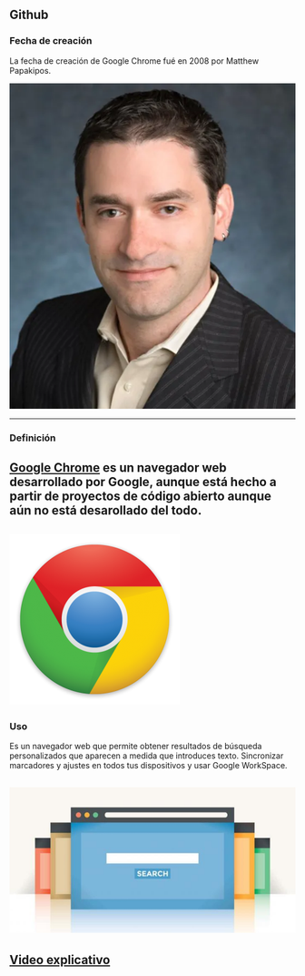 ## **Github**


### **Fecha de creación**

La fecha de creación de Google Chrome fué en 2008 por Matthew Papakipos.

![Foto](https://github.com/RobertoNobleMaestro/RobertoNobleMaestro-SMX2-M8UF1A1-GoogleChrome-2008/blob/main/Matthew_Papakipos.webp)

----------------------------------------------------------------------------------------------------------------------------------------------------------------
### **Definición**

[Google Chrome](https://www.google.es) es un navegador web  desarrollado por Google, aunque está hecho a partir de proyectos de código abierto aunque aún no está desarollado del todo.
----------------------------------------------------------------------------------------------------------------------------------------------------------------

![foto](https://github.com/RobertoNobleMaestro/RobertoNobleMaestro-SMX2-M8UF1A1-GoogleChrome-2008/blob/main/chrome_02_01_l.png)  
---------------------------------------------------------------------------------------------------------------------------------------------------------------- 
### **Uso**

Es un navegador web que permite obtener resultados de búsqueda personalizados que aparecen a medida que introduces texto. Sincronizar marcadores y ajustes en todos tus dispositivos y usar Google WorkSpace. 


![Foto](https://github.com/RobertoNobleMaestro/RobertoNobleMaestro-SMX2-M8UF1A1-GoogleChrome-2008/blob/main/b63e807f0e9c9b690e5e6200be115403.jpeg)
----------------------------------------------------------------------------------------------------------------------------------------------------------------


## [**Video explicativo**](https://www.youtube.com/watch?v=2_cBUkL6j6U)
